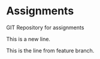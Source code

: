 # Assignments

GIT Repository for assignments

This is a new line.

This is the line from feature branch.
